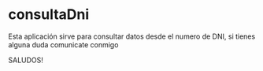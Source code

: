 # consultaDni
Esta aplicación sirve para consultar datos desde el numero de DNI, 
si tienes alguna duda comunicate conmigo

SALUDOS!
